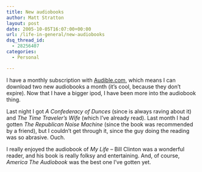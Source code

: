 ```yaml
---
title: New audiobooks
author: Matt Stratton
layout: post
date: 2005-10-05T16:07:00+00:00
url: /life-in-general/new-audiobooks
dsq_thread_id:
  - 28256407
categories:
  - Personal

---
```

I have a monthly subscription with [Audible.com][1], which means I can download two new audiobooks a month (it&#8217;s cool, because they don&#8217;t expire). Now that I have a bigger ipod, I have been more into the audiobook thing.

Last night I got _A Confederacy of Dunces_ (since is always raving about it) and _The Time Traveler&#8217;s Wife_ (which I&#8217;ve already read). Last month I had gotten _The Republican Noise Machine_ (since the book was recommended by a friend), but I couldn&#8217;t get through it, since the guy doing the reading was so abrasive. Ouch.

I really enjoyed the audiobook of _My Life_ &#8211; Bill Clinton was a wonderful reader, and his book is really folksy and entertaining. And, of course, _America The Audiobook_ was the best one I&#8217;ve gotten yet.

 [1]: https://www.audible.com